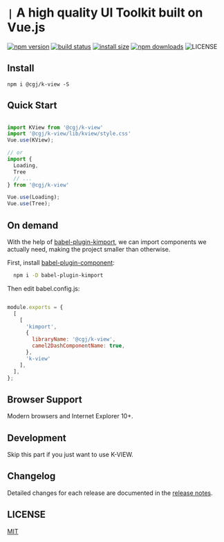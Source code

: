 # `|` A high quality UI Toolkit built on Vue.js
[![npm version](https://img.shields.io/npm/v/@cgj/k-view.svg?style=flat-square)](https://www.npmjs.org/package/@cgj/k-view)
[![build status](https://img.shields.io/travis/SoldierAb/k-view/master.svg?style=flat-square)](https://travis-ci.org/SoldierAb/k-view)
[![install size](https://packagephobia.now.sh/badge?p=@cgj/k-view)](https://packagephobia.now.sh/result?p=@cgj/k-view)
[![npm downloads](https://img.shields.io/npm/dm/@cgj/k-view.svg?style=flat-square)](http://npm-stat.com/charts.html?package=@cgj/k-view)
![LICENSE](https://img.shields.io/badge/License-MIT-yellow.svg)

## Install
```shell
npm i @cgj/k-view -S
```

## Quick Start
``` javascript

import KView from '@cgj/k-view'
import '@cgj/k-view/lib/kview/style.css'
Vue.use(KView);

// or
import {
  Loading,
  Tree
  // ...
} from '@cgj/k-view'

Vue.use(Loading);
Vue.use(Tree);

```

## On demand
With the help of [babel-plugin-kimport](https://github.com/SoldierAb/babel-plugin-kimport), we can import components we actually need, making the project smaller than otherwise.

First, install [babel-plugin-component](https://www.npmjs.com/package/babel-plugin-kimport):
```bash
  npm i -D babel-plugin-kimport
```

Then edit babel.config.js:

```javascript

module.exports = {
  [
    [
      'kimport',
      {
        libraryName: '@cgj/k-view',
        camel2DashComponentName: true,
      },
      'k-view'
    ],
  ],
};

```

## Browser Support
Modern browsers and Internet Explorer 10+.

## Development
Skip this part if you just want to use K-VIEW.

## Changelog
Detailed changes for each release are documented in the [release notes](https://github.com/SoldierAb/k-view/releases).


## LICENSE
[MIT](LICENSE)
